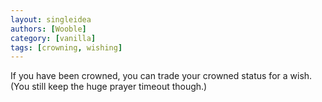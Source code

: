 ```yaml
---
layout: singleidea
authors: [Wooble]
category: [vanilla]
tags: [crowning, wishing]
---
```

If you have been crowned, you can trade your crowned status for a wish. (You still keep the huge prayer timeout though.)
